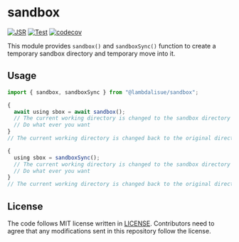 # sandbox

[![JSR](https://jsr.io/badges/@lambdalisue/sandbox)](https://jsr.io/@lambdalisue/sandbox)
[![Test](https://github.com/lambdalisue/deno-sandbox/workflows/Test/badge.svg)](https://github.com/lambdalisue/deno-sandbox/actions?query=workflow%3ATest)
[![codecov](https://codecov.io/gh/lambdalisue/deno-sandbox/graph/badge.svg?token=AEZJlup3Et)](https://codecov.io/gh/lambdalisue/deno-sandbox)

This module provides `sandbox()` and `sandboxSync()` function to create a
temporary sandbox directory and temporary move into it.

## Usage

```ts
import { sandbox, sandboxSync } from "@lambdalisue/sandbox";

{
  await using sbox = await sandbox();
  // The current working directory is changed to the sandbox directory here.
  // Do what ever you want
}
// The current working directory is changed back to the original directory here.

{
  using sbox = sandboxSync();
  // The current working directory is changed to the sandbox directory here.
  // Do what ever you want
}
// The current working directory is changed back to the original directory here.
```

## License

The code follows MIT license written in [LICENSE](./LICENSE). Contributors need
to agree that any modifications sent in this repository follow the license.
